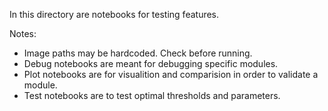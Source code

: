 In this directory are notebooks for testing features.

Notes:
 - Image paths may be hardcoded. Check before running.
 - Debug notebooks are meant for debugging specific modules.
 - Plot notebooks are for visualition and comparision in order to validate a module.
 - Test notebooks are to test optimal thresholds and parameters.